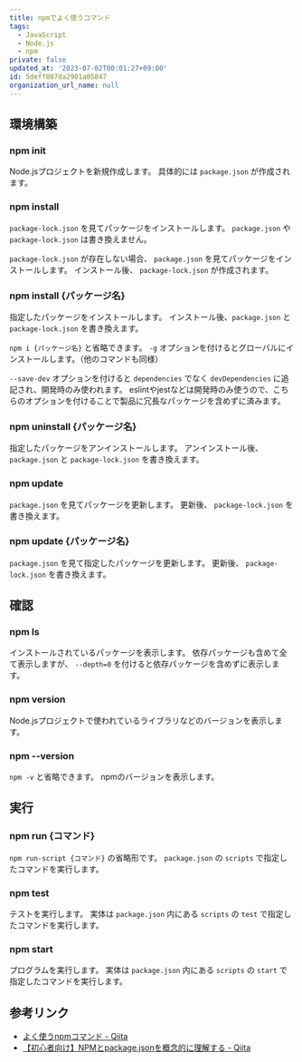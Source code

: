 ```yaml
---
title: npmでよく使うコマンド
tags:
  - JavaScript
  - Node.js
  - npm
private: false
updated_at: '2023-07-02T00:01:27+09:00'
id: 5deff087da2901a05847
organization_url_name: null
---
```

## 環境構築

### npm init

Node.jsプロジェクトを新規作成します。
具体的には `package.json` が作成されます。

### npm install

`package-lock.json` を見てパッケージをインストールします。
`package.json` や `package-lock.json` は書き換えません。

`package-lock.json` が存在しない場合、 `package.json` を見てパッケージをインストールします。
インストール後、 `package-lock.json` が作成されます。

### npm install {パッケージ名}

指定したパッケージをインストールします。
インストール後、`package.json` と `package-lock.json` を書き換えます。

`npm i {パッケージ名}` と省略できます。
`-g` オプションを付けるとグローバルにインストールします。（他のコマンドも同様）

`--save-dev` オプションを付けると `dependencies` でなく `devDependencies` に追記され、開発時のみ使われます。
eslintやjestなどは開発時のみ使うので、こちらのオプションを付けることで製品に冗長なパッケージを含めずに済みます。

### npm uninstall {パッケージ名}

指定したパッケージをアンインストールします。
アンインストール後、`package.json` と `package-lock.json` を書き換えます。

### npm update

`package.json` を見てパッケージを更新します。
更新後、 `package-lock.json` を書き換えます。

### npm update {パッケージ名}

`package.json` を見て指定したパッケージを更新します。
更新後、 `package-lock.json` を書き換えます。

## 確認

### npm ls

インストールされているパッケージを表示します。
依存パッケージも含めて全て表示しますが、 `--depth=0` を付けると依存パッケージを含めずに表示します。

### npm version

Node.jsプロジェクトで使われているライブラリなどのバージョンを表示します。

### npm --version

`npm -v` と省略できます。
npmのバージョンを表示します。

## 実行

### npm run {コマンド}

`npm run-script {コマンド}` の省略形です。
`package.json` の `scripts` で指定したコマンドを実行します。

### npm test

テストを実行します。
実体は `package.json` 内にある `scripts` の `test` で指定したコマンドを実行します。

### npm start

プログラムを実行します。
実体は `package.json` 内にある `scripts` の `start` で指定したコマンドを実行します。

## 参考リンク

- [よく使うnpmコマンド - Qiita](https://qiita.com/yuch_i/items/3d5f562ac49e81705010)
- [【初心者向け】NPMとpackage.jsonを概念的に理解する - Qiita](https://qiita.com/righteous/items/e5448cb2e7e11ab7d477)
